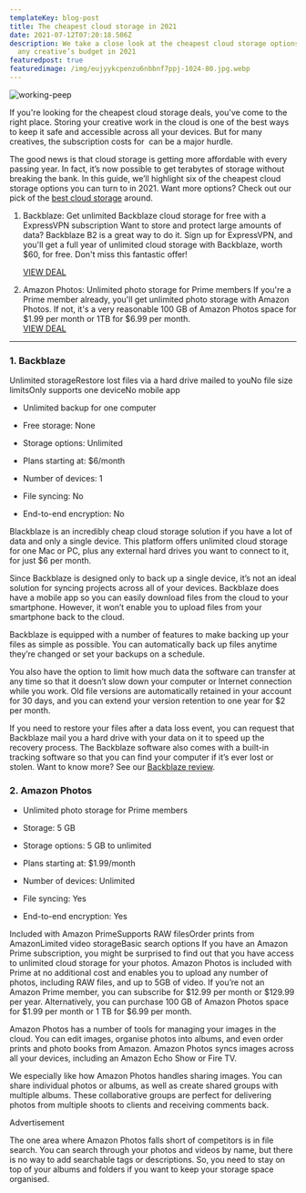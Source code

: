 ```yaml
---
templateKey: blog-post
title: The cheapest cloud storage in 2021
date: 2021-07-12T07:20:18.506Z
description: We take a close look at the cheapest cloud storage options to fit
  any creative’s budget in 2021
featuredpost: true
featuredimage: /img/eujyykcpenzu6nbbnf7ppj-1024-80.jpg.webp
---
```



<!--StartFragment-->
![working-peep](https://cdn.mos.cms.futurecdn.net/eUJYYKcPeNzu6NBbNF7Ppj-1024-80.jpg.webp)

If you're looking for the cheapest cloud storage deals, you've come to the right place. Storing your creative work in the cloud is one of the best ways to keep it safe and accessible across all your devices. But for many creatives, the subscription costs for  can be a major hurdle.

The good news is that cloud storage is getting more affordable with every passing year. In fact, it’s now possible to get terabytes of storage without breaking the bank. In this guide, we’ll highlight six of the cheapest cloud storage options you can turn to in 2021. Want more options? Check out our pick of the [best cloud storage](https://www.creativebloq.com/buying-guides/best-cloud-storage) around.

 
1. Backblaze: Get unlimited Backblaze cloud storage for free with a ExpressVPN subscription
Want to store and protect large amounts of data? Backblaze B2 is a great way to do it. Sign up for ExpressVPN, and you'll get a full year of unlimited cloud storage with Backblaze, worth $60, for free. Don't miss this fantastic offer!

   [VIEW DEAL](https://xvtelink.com/go/backblaze?offer=3monthsfree&a_fid=744&data1=cbq-in-4283968626419228700)





2. Amazon Photos: Unlimited photo storage for Prime members
If you're a Prime member already, you'll get unlimited photo storage with Amazon Photos. If not, it's a very reasonable 100 GB of Amazon Photos space for $1.99 per month or 1TB for $6.99 per month.                                            
[VIEW DEAL](https://target.georiot.com/Proxy.ashx?tsid=8429&GR_URL=https%3A%2F%2Famazon.co.uk%2Fb%3Fie%3DUTF8%26node%3D14156436031%26tag%3Dhawk-future-21%26ascsubtag%3Dcbq-in-6540590739595194000-21)

---
### 1. Backblaze 



Unlimited storageRestore lost files via a hard drive mailed to youNo file size limitsOnly supports one deviceNo mobile app
- Unlimited backup for one computer

- Free storage: None



- Storage options: Unlimited  
- Plans starting at: $6/month
- Number of devices: 1
- File syncing: No 
- End-to-end encryption: No

Blackblaze is an incredibly cheap cloud storage solution if you have a lot of data and only a single device. This platform offers unlimited cloud storage for one Mac or PC, plus any external hard drives you want to connect to it, for just $6 per month.


Since Backblaze is designed only to back up a single device, it’s not an ideal solution for syncing projects across all of your devices. Backblaze does have a mobile app so you can easily download files from the cloud to your smartphone. However, it won’t enable you to upload files from your smartphone back to the cloud.

Backblaze is equipped with a number of features to make backing up your files as simple as possible. You can automatically back up files anytime they’re changed or set your backups on a schedule. 

You also have the option to limit how much data the software can transfer at any time so that it doesn’t slow down your computer or Internet connection while you work. Old file versions are automatically retained in your account for 30 days, and you can extend your version retention to one year for $2 per month.

If you need to restore your files after a data loss event, you can request that Backblaze mail you a hard drive with your data on it to speed up the recovery process. The Backblaze software also comes with a built-in tracking software so that you can find your computer if it’s ever lost or stolen. Want to know more? See our [Backblaze review](https://www.creativebloq.com/reviews/backblaze-review).

### 2.  Amazon Photos
- Unlimited photo storage for Prime members

- Storage: 5 GB                             
- Storage options: 5 GB to unlimited
- Plans starting at: $1.99/month  
- Number of devices: Unlimited  
- File syncing: Yes  
- End-to-end encryption: Yes



Included with Amazon PrimeSupports RAW filesOrder prints from AmazonLimited video storageBasic search options
If you have an Amazon Prime subscription, you might be surprised to find out that you have access to unlimited cloud storage for your photos. Amazon Photos is included with Prime at no additional cost and enables you to upload any number of photos, including RAW files, and up to 5GB of video.
If you’re not an Amazon Prime member, you can subscribe for $12.99 per month or $129.99 per year. Alternatively, you can purchase 100 GB of Amazon Photos space for $1.99 per month or 1 TB for $6.99 per month.

Amazon Photos has a number of tools for managing your images in the cloud. You can edit images, organise photos into albums, and even order prints and photo books from Amazon. Amazon Photos syncs images across all your devices, including an Amazon Echo Show or Fire TV.

We especially like how Amazon Photos handles sharing images. You can share individual photos or albums, as well as create shared groups with multiple albums. These collaborative groups are perfect for delivering photos from multiple shoots to clients and receiving comments back.

Advertisement

The one area where Amazon Photos falls short of competitors is in file search. You can search through your photos and videos by name, but there is no way to add searchable tags or descriptions. So, you need to stay on top of your albums and folders if you want to keep your storage space organised.


<!--EndFragment-->
